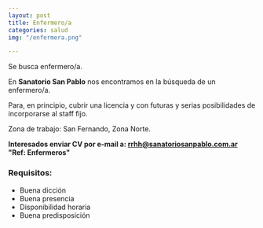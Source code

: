 ```yaml
---
layout: post
title: Enfermero/a
categories: salud
img: "/enfermera.png"

---
```

Se busca enfermero/a.

En **Sanatorio San Pablo** nos encontramos en la búsqueda de un enfermero/a.

Para, en principio, cubrir una licencia y con futuras y serias posibilidades de incorporarse al staff fijo.

Zona de trabajo: San Fernando, Zona Norte.

**Interesados enviar CV por e-mail a: rrhh@sanatoriosanpablo.com.ar  
"Ref: Enfermeros"**

### Requisitos:

* Buena dicción
* Buena presencia
* Disponibilidad horaria
* Buena predisposición